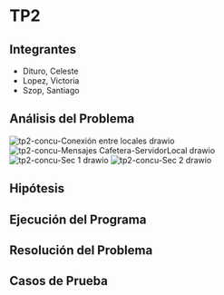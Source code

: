 # **TP2**
## **Integrantes**
- Dituro, Celeste
- Lopez, Victoria
- Szop, Santiago

## **Análisis del Problema**
![tp2-concu-Conexión entre locales drawio](https://github.com/concurrentes-fiuba/2023-1c-tp2-concu-csv/assets/67125933/5da54256-d809-4e2c-9550-ccf699ca8411)
![tp2-concu-Mensajes Cafetera-ServidorLocal drawio](https://github.com/concurrentes-fiuba/2023-1c-tp2-concu-csv/assets/67125933/5577e2d3-1eec-4e20-83e6-0a6bff4e3031)
![tp2-concu-Sec  1 drawio](https://github.com/concurrentes-fiuba/2023-1c-tp2-concu-csv/assets/67125933/f7ef1f9d-2c7c-432e-8df3-36c66f5a29c9)
![tp2-concu-Sec  2 drawio](https://github.com/concurrentes-fiuba/2023-1c-tp2-concu-csv/assets/67125933/0e14652e-fbbf-4732-a953-577744993c0e)

## **Hipótesis**

## **Ejecución del Programa**

## **Resolución del Problema**

## **Casos de Prueba**

